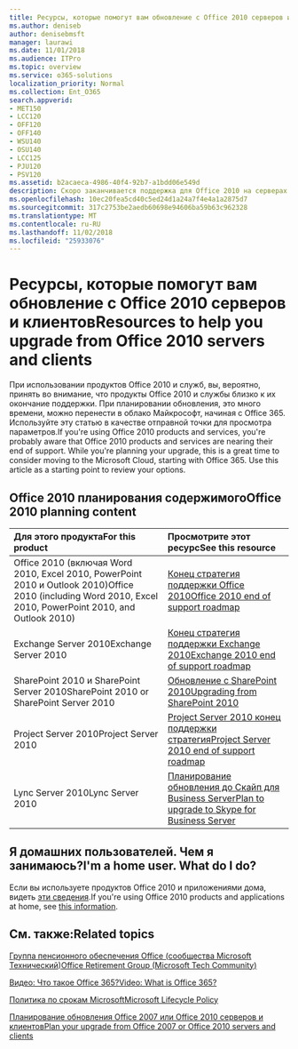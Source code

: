 ```yaml
---
title: Ресурсы, которые помогут вам обновление с Office 2010 серверов и клиентов
ms.author: deniseb
author: denisebmsft
manager: laurawi
ms.date: 11/01/2018
ms.audience: ITPro
ms.topic: overview
ms.service: o365-solutions
localization_priority: Normal
ms.collection: Ent_O365
search.appverid:
- MET150
- LCC120
- OFF120
- OFF140
- WSU140
- OSU140
- LCC125
- PJU120
- PSV120
ms.assetid: b2acaeca-4986-40f4-92b7-a1bdd06e549d
description: Скоро заканчивается поддержка для Office 2010 на серверах и клиентских приложений и соглашения о поддержке настраиваемого недоступны. Используйте эту статью для начала планирования обновления сейчас.
ms.openlocfilehash: 10ec20fea5cd40c5ed24d1a24a7f4e4a1a2875d7
ms.sourcegitcommit: 317c2753be2aedb60698e94606ba59b63c962328
ms.translationtype: MT
ms.contentlocale: ru-RU
ms.lasthandoff: 11/02/2018
ms.locfileid: "25933076"
---
```

# <a name="resources-to-help-you-upgrade-from-office-2010-servers-and-clients"></a><span data-ttu-id="605be-104">Ресурсы, которые помогут вам обновление с Office 2010 серверов и клиентов</span><span class="sxs-lookup"><span data-stu-id="605be-104">Resources to help you upgrade from Office 2010 servers and clients</span></span>

<span data-ttu-id="605be-p102">При использовании продуктов Office 2010 и служб, вы, вероятно, принять во внимание, что продукты Office 2010 и службы близко к их окончание поддержки. При планировании обновления, это много времени, можно перенести в облако Майкрософт, начиная с Office 365. Используйте эту статью в качестве отправной точки для просмотра параметров.</span><span class="sxs-lookup"><span data-stu-id="605be-p102">If you're using Office 2010 products and services, you're probably aware that Office 2010 products and services are nearing their end of support. While you're planning your upgrade, this is a great time to consider moving to the Microsoft Cloud, starting with Office 365. Use this article as a starting point to review your options.</span></span>
      
## <a name="office-2010-planning-content"></a><span data-ttu-id="605be-108">Office 2010 планирования содержимого</span><span class="sxs-lookup"><span data-stu-id="605be-108">Office 2010 planning content</span></span>
  
|<span data-ttu-id="605be-109">**Для этого продукта**</span><span class="sxs-lookup"><span data-stu-id="605be-109">**For this product**</span></span>|<span data-ttu-id="605be-110">**Просмотрите этот ресурс**</span><span class="sxs-lookup"><span data-stu-id="605be-110">**See this resource**</span></span>|
|:-----|:-----|
|<span data-ttu-id="605be-111">Office 2010 (включая Word 2010, Excel 2010, PowerPoint 2010 и Outlook 2010)</span><span class="sxs-lookup"><span data-stu-id="605be-111">Office 2010 (including Word 2010, Excel 2010, PowerPoint 2010, and Outlook 2010)</span></span>  <br/> |[<span data-ttu-id="605be-112">Конец стратегия поддержки Office 2010</span><span class="sxs-lookup"><span data-stu-id="605be-112">Office 2010 end of support roadmap</span></span>](https://docs.microsoft.com/DeployOffice/office-2010-end-support-roadmap) <br/> |
|<span data-ttu-id="605be-113">Exchange Server 2010</span><span class="sxs-lookup"><span data-stu-id="605be-113">Exchange Server 2010</span></span>  <br/> |[<span data-ttu-id="605be-114">Конец стратегия поддержки Exchange 2010</span><span class="sxs-lookup"><span data-stu-id="605be-114">Exchange 2010 end of support roadmap</span></span>](exchange-2010-end-of-support.md) <br/> |
|<span data-ttu-id="605be-115">SharePoint 2010 и SharePoint Server 2010</span><span class="sxs-lookup"><span data-stu-id="605be-115">SharePoint 2010 or SharePoint Server 2010</span></span>  <br/> |[<span data-ttu-id="605be-116">Обновление с SharePoint 2010</span><span class="sxs-lookup"><span data-stu-id="605be-116">Upgrading from SharePoint 2010</span></span>](upgrade-from-sharepoint-2010.md) <br/> |
|<span data-ttu-id="605be-117">Project Server 2010</span><span class="sxs-lookup"><span data-stu-id="605be-117">Project Server 2010</span></span> <br/> | [<span data-ttu-id="605be-118">Project Server 2010 конец поддержки стратегия</span><span class="sxs-lookup"><span data-stu-id="605be-118">Project Server 2010 end of support roadmap</span></span>](project-server-2010-end-of-support.md) <br/> |
|<span data-ttu-id="605be-119">Lync Server 2010</span><span class="sxs-lookup"><span data-stu-id="605be-119">Lync Server 2010</span></span> <br/> | [<span data-ttu-id="605be-120">Планирование обновления до Скайп для Business Server</span><span class="sxs-lookup"><span data-stu-id="605be-120">Plan to upgrade to Skype for Business Server</span></span>](https://docs.microsoft.com/skypeforbusiness/plan-your-deployment/upgrade) <br/> |
    
## <a name="im-a-home-user-what-do-i-do"></a><span data-ttu-id="605be-p103">Я домашних пользователей. Чем я занимаюсь?</span><span class="sxs-lookup"><span data-stu-id="605be-p103">I'm a home user. What do I do?</span></span>

<span data-ttu-id="605be-123">Если вы используете продуктов Office 2010 и приложениями дома, видеть [эти сведения](plan-upgrade-previous-versions-office.md#im-a-home-user-what-do-i-do).</span><span class="sxs-lookup"><span data-stu-id="605be-123">If you're using Office 2010 products and applications at home, see [this information](plan-upgrade-previous-versions-office.md#im-a-home-user-what-do-i-do).</span></span>

## <a name="related-topics"></a><span data-ttu-id="605be-124">См. также:</span><span class="sxs-lookup"><span data-stu-id="605be-124">Related topics</span></span>

[<span data-ttu-id="605be-125">Группа пенсионного обеспечения Office (сообщества Microsoft Технический)</span><span class="sxs-lookup"><span data-stu-id="605be-125">Office Retirement Group (Microsoft Tech Community)</span></span>](https://go.microsoft.com/fwlink/?linkid=842065)
  
[<span data-ttu-id="605be-126">Видео: Что такое Office 365?</span><span class="sxs-lookup"><span data-stu-id="605be-126">Video: What is Office 365?</span></span>](https://support.office.com/article/847caf12-2589-452c-8aca-1c009797678b.aspx)
  
[<span data-ttu-id="605be-127">Политика по срокам Microsoft</span><span class="sxs-lookup"><span data-stu-id="605be-127">Microsoft Lifecycle Policy</span></span>](https://go.microsoft.com/fwlink/?linkid=865200)

[<span data-ttu-id="605be-128">Планирование обновления Office 2007 или Office 2010 серверов и клиентов</span><span class="sxs-lookup"><span data-stu-id="605be-128">Plan your upgrade from Office 2007 or Office 2010 servers and clients</span></span>](plan-upgrade-previous-versions-office.md)

